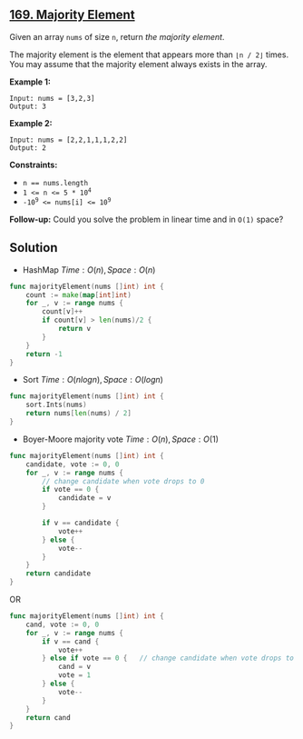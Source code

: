 ## [169. Majority Element](https://leetcode.com/problems/majority-element/)


Given an array `nums` of size `n`, return _the majority element_.

The majority element is the element that appears more than `⌊n / 2⌋` times. You may assume that the majority element always exists in the array.

**Example 1:**

```
Input: nums = [3,2,3]
Output: 3
```

**Example 2:**

```
Input: nums = [2,2,1,1,1,2,2]
Output: 2
```

**Constraints:**

*   `n == nums.length`
*   <code>1 <= n <= 5 * 10<sup>4</sup></code>
*   <code>-10<sup>9</sup> <= nums[i] <= 10<sup>9</sup></code>

**Follow-up:** Could you solve the problem in linear time and in `O(1)` space?



## Solution

- HashMap	$Time: O(n), Space: O(n)$ 

```go
func majorityElement(nums []int) int {
    count := make(map[int]int)
    for _, v := range nums {
        count[v]++
        if count[v] > len(nums)/2 {
            return v
        }
    }
    return -1
}
```



- Sort	$Time: O(nlogn), Space: O(logn)$ 

```go
func majorityElement(nums []int) int {
    sort.Ints(nums)
    return nums[len(nums) / 2]
}
```



- Boyer-Moore majority vote	$Time: O(n), Space: O(1)$ 

```go
func majorityElement(nums []int) int {
    candidate, vote := 0, 0
    for _, v := range nums {
        // change candidate when vote drops to 0
        if vote == 0 {
            candidate = v
        }

        if v == candidate {
            vote++
        } else {
            vote--
        }
    }
    return candidate
}
```

OR

```go
func majorityElement(nums []int) int {
    cand, vote := 0, 0
    for _, v := range nums {
        if v == cand {
            vote++
        } else if vote == 0 {	// change candidate when vote drops to 0
            cand = v
            vote = 1
        } else {
            vote--
        }
    }
    return cand
}
```

